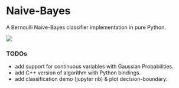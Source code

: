 # Naive-Bayes
A Bernoulli Naive-Bayes classifier implementation in pure Python.

<img src="http://latex.codecogs.com/gif.latex?P%28%5Ctext%7Bhigh-accuracy%7D%7C%5Ctext%7Bnaive-bayes%7D%29%20%3D%20%5Ctext%7BSurprisingly%20high%21%7D" />

### TODOs
- add support for continuous variables with Gaussian Probabilities.
- add C++ version of algorithm with Python bindings.
- add classification demo (jupyter nb) & plot decision-boundary.
